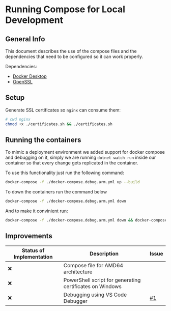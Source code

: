 # Running Compose for Local Development

## General Info

This document describes the use of the compose files and the dependencies that need to be configured so it can work properly.

Dependencies:
- [Docker Desktop](https://www.docker.com/products/docker-desktop/)
- [OpenSSL](https://www.openssl.org/source/)

## Setup
Generate SSL certificates so `nginx` can consume them:
```bash
# cwd nginx
chmod +x ./certificates.sh && ./certificates.sh
```

## Running the containers
To mimic a deployment environment we added support for docker compose and debugging on it, simply we are running `dotnet watch run` inside our container so that every change gets replicated in the container. 

To use this functionality just run the following command:
```bash
docker-compose -f ./docker-compose.debug.arm.yml up --build
```

To down the containers run the command below
```bash
docker-compose -f ./docker-compose.debug.arm.yml down
```

And to make it convinient run:
```bash
docker-compose -f ./docker-compose.debug.arm.yml down && docker-compose -f ./docker-compose.debug.arm.yml up --build
```


## Improvements

| Status of Implementation      | Description | Issue |
| ----------- | ----------- |----------
| ❌      | Compose file for AMD64 architecture |
| ❌      | PowerShell script for generating certificates on Windows |
| ❌      | Debugging using VS Code Debugger | [#1](https://github.com/WorldWideWest/dotnet-template/issues/1)